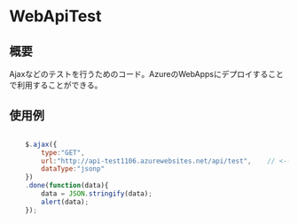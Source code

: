 # WebApiTest

## 概要
Ajaxなどのテストを行うためのコード。AzureのWebAppsにデプロイすることで利用することができる。

## 使用例


```javascript

    $.ajax({
        type:"GET",
        url:"http://api-test1106.azurewebsites.net/api/test",    // <-- テスト用URL
        dataType:"jsonp"
    })
    .done(function(data){
        data = JSON.stringify(data);
        alert(data);
    });

```


